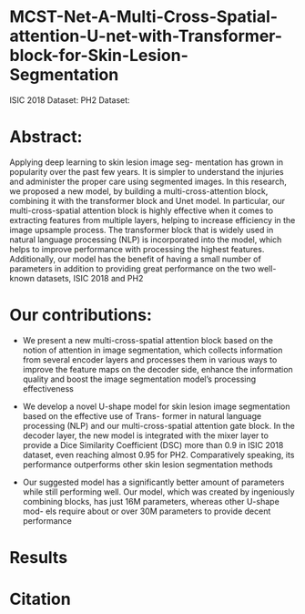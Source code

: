# MCST-Net-A-Multi-Cross-Spatial-attention-U-net-with-Transformer-block-for-Skin-Lesion-Segmentation
ISIC 2018 Dataset:
PH2 Dataset:
# Abstract:
Applying deep learning to skin lesion image seg-
mentation has grown in popularity over the past few years.
It is simpler to understand the injuries and administer the
proper care using segmented images. In this research, we
proposed a new model, by building a multi-cross-attention
block, combining it with the transformer block and Unet
model. In particular, our multi-cross-spatial attention block
is highly effective when it comes to extracting features from
multiple layers, helping to increase efficiency in the image
upsample process. The transformer block that is widely used
in natural language processing (NLP) is incorporated into the
model, which helps to improve performance with processing
the highest features. Additionally, our model has the benefit of
having a small number of parameters in addition to providing
great performance on the two well-known datasets, ISIC 2018
and PH2
# Our contributions:
- We present a new multi-cross-spatial attention block
based on the notion of attention in image segmentation,
which collects information from several encoder layers
and processes them in various ways to improve the
feature maps on the decoder side, enhance the information quality and boost the image segmentation model’s
processing effectiveness
* We develop a novel U-shape model for skin lesion
image segmentation based on the effective use of Trans-
former in natural language processing (NLP) and our
multi-cross-spatial attention gate block. In the decoder
layer, the new model is integrated with the mixer layer
to provide a Dice Similarity Coefficient (DSC) more
than 0.9 in ISIC 2018 dataset, even reaching almost 0.95 for PH2. Comparatively speaking, its performance
outperforms other skin lesion segmentation methods
+ Our suggested model has a significantly better amount
of parameters while still performing well. Our model,
which was created by ingeniously combining blocks,
has just 16M parameters, whereas other U-shape mod-
els require about or over 30M parameters to provide
decent performance
# Results
# Citation
